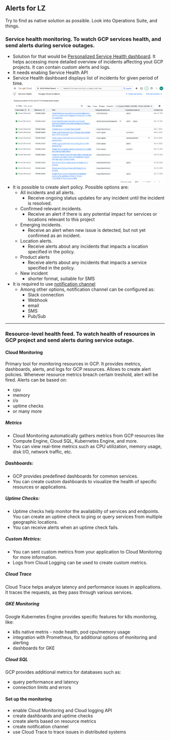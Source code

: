 ## Alerts for LZ  
Try to find as native solution as possible. Look into Operations Suite, and things.

### Service health monitoring. To watch GCP services health, and send alerts during service outages.  
- Solution for that would be [Personalized Service Health dashboard](https://console.cloud.google.com/servicehealth). It helps accessing more detailed overview of incidents affecting yout GCP projects. It can contain custom alerts and logs.
- It needs enabing Service Health API
- Service Health dashboard displays list of incidents for given period of time.
![image](servicehealth.png)
- It is possible to create alert policy. Possible options are:
  - All incidents and all alerts. 
    - Receive ongoing status updates for any incident until the incident is resolved.
  - Confirmed relevant incidents. 
    - Receive an alert if there is any potential impact for services or locations relevant to this project
  - Emerging incidents. 
    - Receive an alert when new issue is detected, but not yet confirmed as an incident.
  - Location alerts. 
    - Receive alerts about any incidents that impacts a location specified in the policy.
  - Product alerts
    - Receive alerts about any incidents that impacts a service specified in the policy.
  - New incident
    - shorter format, suitable for SMS
- It is required to use [notification channel](https://cloud.google.com/monitoring/support/notification-options)
  - Among other options, notification channel can be configured as:
    - Slack connection
    - Webhook
    - email
    - SMS
    - Pub/Sub
---------------------
### Resource-level health feed. To watch health of resources in GCP project and send alerts during service outage.

#### Cloud Monitoring
Primary tool for monitoring resources in GCP. It provides metrics, dashboards, alerts, and logs for GCP resources. Allows to create alert policies. Whenever resource metrics breach certain treshold, alert will be fired. Alerts can be based on:
- cpu
- memory
- i/o
- uptime checks
- or many more 

##### Metrics
- Cloud Monitoring automatically gathers metrics from GCP resources like Compute Engine, Cloud SQL, Kubernetes Engine, and more.
- You can view real-time metrics such as CPU utilization, memory usage, disk I/O, network traffic, etc.

##### Dashboards:
- GCP provides predefined dashboards for common services.
- You can create custom dashboards to visualize the health of specific resources or applications.

##### Uptime Checks:
- Uptime checks help monitor the availability of services and endpoints. You can create an uptime check to ping or query services from multiple geographic locations.
- You can receive alerts when an uptime check fails.

##### Custom Metrics:
- You can sent custom metrics from your application to Cloud Monitoring for more information.
- Logs from Cloud Logging can be used to create custom metrics.

##### Cloud Trace
Cloud Trace helps analyze latency and performance issues in applications. It traces the requests, as they pass through various services.

##### GKE Monitoring
Google Kubernetes Engine provides specific features for k8s monitoring, like:
- k8s native metris - node health, pod cpu/memory usage
- integration with Prometheus, for additional options of monitoring and alerting
- dashboards for GKE

##### Cloud SQL
GCP provides additional metrics for databases such as:
- query performance and latency
- connection limits and errors

#### Set up the monitoring
- enable Cloud Monitoring and Cloud logging API
- create dashboards and uptime checks
- create alerts based on resource metrics
- create notification channel
- use Cloud Trace to trace issues in distributed systems